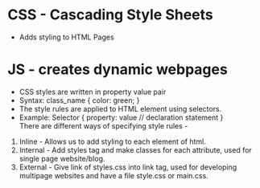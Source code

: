 # CSS - Cascading Style Sheets
- Adds styling to HTML Pages
# JS - creates dynamic webpages
- CSS styles are written in property value pair
- Syntax:
    class_name {
        color: green;
    }
- The style rules are applied to HTML element using selectors.
- Example: 
    Selector {
        property: value // declaration statement
    }    
There are different ways of specifying style rules - 
1. Inline - Allows us to add styling to each element of html.
2. Internal - Add styles tag and make classes for each attribute, used for single page website/blog.
3. External - Give link of styles.css into link tag, used for developing multipage websites and have a file style.css or main.css.